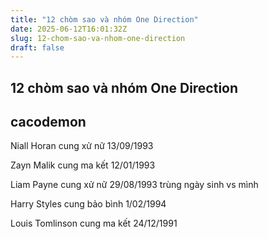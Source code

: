 ```yaml
---
title: "12 chòm sao và nhóm One Direction"
date: 2025-06-12T16:01:32Z
slug: 12-chom-sao-va-nhom-one-direction
draft: false
---
```


## 12 chòm sao và nhóm One Direction

## cacodemon

Niall Horan cung xử nữ 13/09/1993



	
	

Zayn Malik cung ma kết 12/01/1993



	
	
 
Liam Payne cung xử nữ 29/08/1993 trùng ngày sinh vs mình 



	
	

Harry Styles cung bảo bình 1/02/1994



	
	

Louis Tomlinson cung ma kết 24/12/1991